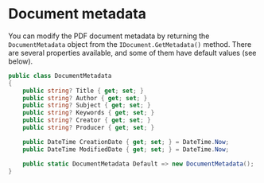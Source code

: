 # Document metadata

You can modify the PDF document metadata by returning the `DocumentMetadata` object from the `IDocument.GetMetadata()` method. There are several properties available, and some of them have default values (see below).

```c#
public class DocumentMetadata
{
    public string? Title { get; set; }
    public string? Author { get; set; }
    public string? Subject { get; set; }
    public string? Keywords { get; set; }
    public string? Creator { get; set; }
    public string? Producer { get; set; }

    public DateTime CreationDate { get; set; } = DateTime.Now;
    public DateTime ModifiedDate { get; set; } = DateTime.Now;

    public static DocumentMetadata Default => new DocumentMetadata();
}
```
